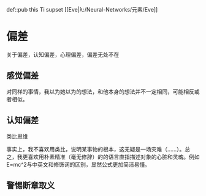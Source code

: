 def::pub this Ti supset [[Eve|λ:/Neural-Networks/元素/Eve]]


# 偏差

关于偏差，认知偏差，心理偏差，偏差无处不在


## 感觉偏差


对同样的事情，我以为她以为的想法，和他本身的想法并不一定相同，可能相反或者相似。




## 认知偏差
类比思维

事实上，我不喜欢用类比，说明某事物的根本，这无疑是一场灾难（……）。总之，我更喜欢用朴素精准（毫无修辞）的的语言直指描述对象的心脏和灵魂。例如E=mc^2与中英文和修饰词的区别，显然公式更加简洁易懂。


## 警惕断章取义
